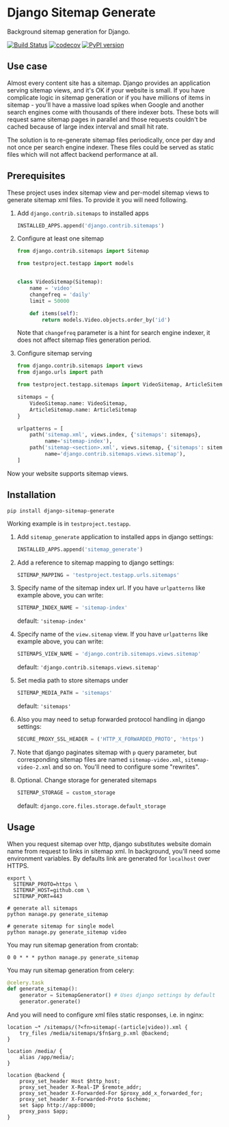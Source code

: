 Django Sitemap Generate
=======================

Background sitemap generation for Django.

[![Build Status](https://github.com/just-work/django-sitemap-generate/workflows/build/badge.svg?branch=master&event=push)](https://github.com/just-work/django-sitemap-generate/actions?query=event%3Apush+branch%3Amaster+workflow%3Abuild)
[![codecov](https://codecov.io/gh/just-work/django-sitemap-generate/branch/master/graph/badge.svg)](https://codecov.io/gh/just-work/django-sitemap-generate)
[![PyPI version](https://badge.fury.io/py/django-sitemap-generate.svg)](https://badge.fury.io/py/django-sitemap-generate)

Use case
--------

Almost every content site has a sitemap. Django provides an application serving
sitemap views, and it's OK if your website is small. If you have complicate 
logic in sitemap generation or if you have millions of items in sitemap - you'll
have a massive load spikes when Google and another search engines come with 
thousands of there indexer bots. These bots will request same sitemap pages in
parallel and those requests couldn't be cached because of large index interval 
and small hit rate. 

The solution is to re-generate sitemap files periodically, once per day and not
once per search engine indexer. These files could be served as static files 
which will not affect backend performance at all.

Prerequisites
-------------

These project uses index sitemap view and per-model sitemap views to generate
sitemap xml files. To provide it you will need following.

1. Add `django.contrib.sitemaps` to installed apps
    ```python
    INSTALLED_APPS.append('django.contrib.sitemaps')
    ```
2. Configure at least one sitemap
    ```python
    from django.contrib.sitemaps import Sitemap
    
    from testproject.testapp import models
    
    
    class VideoSitemap(Sitemap):
        name = 'video'
        changefreq = 'daily'
        limit = 50000
    
        def items(self):
            return models.Video.objects.order_by('id')
    ```
   
    Note that `changefreq` parameter is a hint for search engine indexer, it 
    does not affect sitemap files generation period.
   
3. Configure sitemap serving
    ```python
    from django.contrib.sitemaps import views
    from django.urls import path
    
    from testproject.testapp.sitemaps import VideoSitemap, ArticleSitemap
    
    sitemaps = {
        VideoSitemap.name: VideoSitemap,
        ArticleSitemap.name: ArticleSitemap
    }
    
    urlpatterns = [
        path('sitemap.xml', views.index, {'sitemaps': sitemaps},
             name='sitemap-index'),
        path('sitemap-<section>.xml', views.sitemap, {'sitemaps': sitemaps},
             name='django.contrib.sitemaps.views.sitemap'),
    ]
    ```

Now your website supports sitemap views.

Installation
------------

```shell script
pip install django-sitemap-generate
```   

Working example is in `testproject.testapp`.

1. Add `sitemap_generate` application to installed apps in django settings:
    ```python
    INSTALLED_APPS.append('sitemap_generate')
    ```

2. Add a reference to sitemap mapping to django settings:
    ```python
    SITEMAP_MAPPING = 'testproject.testapp.urls.sitemaps'
    ```

3. Specify name of the sitemap index url. If you have `urlpatterns` like
   example above, you can write:
    ```python
    SITEMAP_INDEX_NAME = 'sitemap-index'
    ```
   default: `'sitemap-index'`

4. Specify name of the `view.sitemap` view. If you have `urlpatterns` like
   example above, you can write:
    ```python
    SITEMAPS_VIEW_NAME = 'django.contrib.sitemaps.views.sitemap'
    ```
   default: `'django.contrib.sitemaps.views.sitemap'`

5. Set media path to store sitemaps under
    ```python
    SITEMAP_MEDIA_PATH = 'sitemaps'
    ```
   default: `'sitemaps'`

6. Also you may need to setup forwarded protocol handling in django settings:
    ```python
    SECURE_PROXY_SSL_HEADER = ('HTTP_X_FORWARDED_PROTO', 'https')
    ```

7. Note that django paginates sitemap with `p` query parameter, but 
    corresponding sitemap files are named `sitemap-video.xml`, 
    `sitemap-video-2.xml` and so on. You'll need to configure some "rewrites".

8. Optional. Change storage for generated sitemaps
    ```python
    SITEMAP_STORAGE = custom_storage
    ```
   default: `django.core.files.storage.default_storage`
    
Usage
-----

When you request sitemap over http, django substitutes website domain name from
request to links in sitemap xml. In background, you'll need some environment 
variables. By defaults link are generated for `localhost` over HTTPS.

```shell script
export \
  SITEMAP_PROTO=https \
  SITEMAP_HOST=github.com \
  SITEMAP_PORT=443

# generate all sitemaps
python manage.py generate_sitemap

# generate sitemap for single model
python manage.py generate_sitemap video
```

You may run sitemap generation from crontab:

```
0 0 * * * python manage.py generate_sitemap
```

You may run sitemap generation from celery:

```python 
@celery.task
def generate_sitemap():
    generator = SitemapGenerator() # Uses django settings by default
    generator.generate()
```

And you will need to configure xml files static responses, i.e. in nginx:

```
location ~* /sitemaps/(?<fn>sitemap(-(article|video)).xml {
    try_files /media/sitemaps/$fn$arg_p.xml @backend;
}

location /media/ {
    alias /app/media/;
}

location @backend {
    proxy_set_header Host $http_host;
    proxy_set_header X-Real-IP $remote_addr;
    proxy_set_header X-Forwarded-For $proxy_add_x_forwarded_for;
    proxy_set_header X-Forwarded-Proto $scheme;
    set $app http://app:8000;
    proxy_pass $app;
}
``` 
